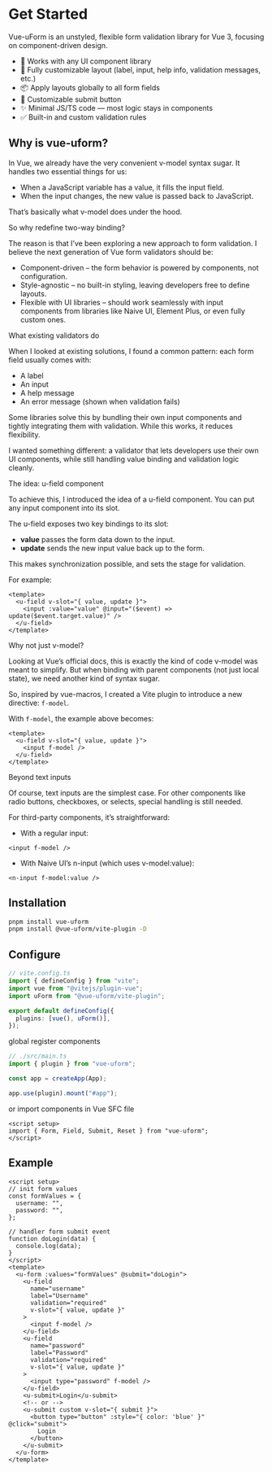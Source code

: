 # Get Started

Vue-uForm is an unstyled, flexible form validation library for Vue 3, focusing on component-driven design.

- 🎨 Works with any UI component library
- 🧩 Fully customizable layout (label, input, help info, validation messages, etc.)
- 📦 Apply layouts globally to all form fields
- 🔘 Customizable submit button
- ✨ Minimal JS/TS code — most logic stays in components
- ✅ Built-in and custom validation rules

## Why is vue-uform?

In Vue, we already have the very convenient v-model syntax sugar. It handles two essential things for us:

- When a JavaScript variable has a value, it fills the input field.
- When the input changes, the new value is passed back to JavaScript.

That’s basically what v-model does under the hood.

So why redefine two-way binding?

The reason is that I’ve been exploring a new approach to form validation. I believe the next generation of Vue form validators should be:

- Component-driven – the form behavior is powered by components, not configuration.
- Style-agnostic – no built-in styling, leaving developers free to define layouts.
- Flexible with UI libraries – should work seamlessly with input components from libraries like Naive UI, Element Plus, or even fully custom ones.

What existing validators do

When I looked at existing solutions, I found a common pattern: each form field usually comes with:

- A label
- An input
- A help message
- An error message (shown when validation fails)

Some libraries solve this by bundling their own input components and tightly integrating them with validation. While this works, it reduces flexibility.

I wanted something different: a validator that lets developers use their own UI components, while still handling value binding and validation logic cleanly.

The idea: u-field component

To achieve this, I introduced the idea of a u-field component.
You can put any input component into its slot.

The u-field exposes two key bindings to its slot:

- **value** passes the form data down to the input.
- **update** sends the new input value back up to the form.

This makes synchronization possible, and sets the stage for validation.

For example:

```vue
<template>
  <u-field v-slot="{ value, update }">
    <input :value="value" @input="($event) => update($event.target.value)" />
  </u-field>
</template>
```

Why not just v-model?

Looking at Vue’s official docs, this is exactly the kind of code v-model was meant to simplify.
But when binding with parent components (not just local state), we need another kind of syntax sugar.

So, inspired by vue-macros, I created a Vite plugin to introduce a new directive: `f-model`.

With `f-model`, the example above becomes:

```vue
<template>
  <u-field v-slot="{ value, update }">
    <input f-model />
  </u-field>
</template>
```

Beyond text inputs

Of course, text inputs are the simplest case.
For other components like radio buttons, checkboxes, or selects, special handling is still needed.

For third-party components, it’s straightforward:

- With a regular input:

```vue
<input f-model />
```

- With Naive UI’s n-input (which uses v-model:value):

```vue
<n-input f-model:value />
```

## Installation

```bash
pnpm install vue-uform
pnpm install @vue-uform/vite-plugin -D
```

## Configure

```ts
// vite.config.ts
import { defineConfig } from "vite";
import vue from "@vitejs/plugin-vue";
import uForm from "@vue-uform/vite-plugin";

export default defineConfig({
  plugins: [vue(), uForm()],
});
```

global register components

```ts
// ./src/main.ts
import { plugin } from "vue-uform";

const app = createApp(App);

app.use(plugin).mount("#app");
```

or import components in Vue SFC file

```vue
<script setup>
import { Form, Field, Submit, Reset } from "vue-uform";
</script>
```

## Example

```vue
<script setup>
// init form values
const formValues = {
  username: "",
  password: "",
};

// handler form submit event
function doLogin(data) {
  console.log(data);
}
</script>
<template>
  <u-form :values="formValues" @submit="doLogin">
    <u-field
      name="username"
      label="Username"
      validation="required"
      v-slot="{ value, update }"
    >
      <input f-model />
    </u-field>
    <u-field
      name="password"
      label="Password"
      validation="required"
      v-slot="{ value, update }"
    >
      <input type="password" f-model />
    </u-field>
    <u-submit>Login</u-submit>
    <!-- or -->
    <u-submit custom v-slot="{ submit }">
      <button type="button" :style="{ color: 'blue' }" @click="submit">
        Login
      </button>
    </u-submit>
  </u-form>
</template>
```
